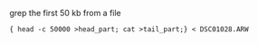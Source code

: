 grep the first 50 kb from a file

```
{ head -c 50000 >head_part; cat >tail_part;} < DSC01028.ARW
```